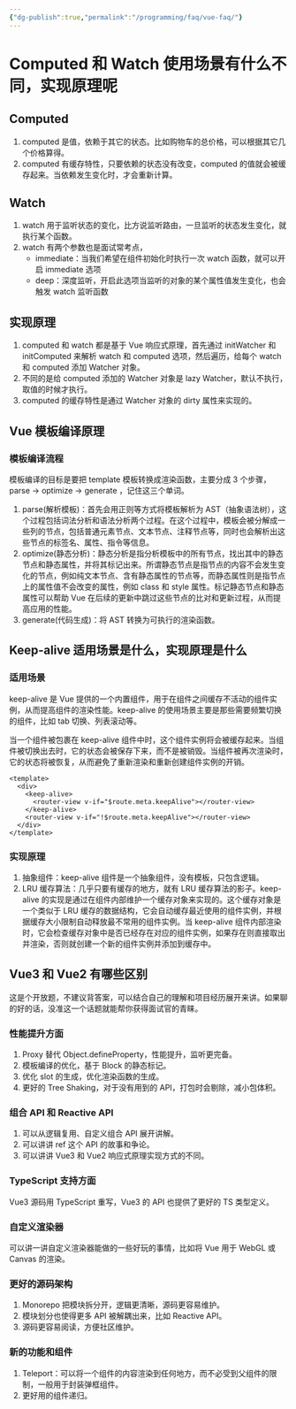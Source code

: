 ```yaml
---
{"dg-publish":true,"permalink":"/programming/faq/vue-faq/"}
---
```



# Computed 和 Watch 使用场景有什么不同，实现原理呢

## Computed

1. computed 是值，依赖于其它的状态。比如购物车的总价格，可以根据其它几个价格算得。
2. computed 有缓存特性，只要依赖的状态没有改变，computed 的值就会被缓存起来。当依赖发生变化时，才会重新计算。

## Watch

1. watch 用于监听状态的变化，比方说监听路由，一旦监听的状态发生变化，就执行某个函数。
2. watch 有两个参数也是面试常考点，
    - immediate：当我们希望在组件初始化时执行一次 watch 函数，就可以开启 immediate 选项
    - deep：深度监听，开启此选项当监听的对象的某个属性值发生变化，也会触发 watch 监听函数

## 实现原理

1. computed 和 watch 都是基于 Vue 响应式原理，首先通过 initWatcher 和 initComputed 来解析 watch 和 computed 选项，然后遍历，给每个 watch 和 computed 添加 Watcher 对象。
2. 不同的是给 computed 添加的 Watcher 对象是 lazy Watcher，默认不执行，取值的时候才执行。
3. computed 的缓存特性是通过 Watcher 对象的 dirty 属性来实现的。

## Vue 模板编译原理

### 模板编译流程

模板编译的目标是要把 template 模板转换成渲染函数，主要分成 3 个步骤，parse -> optimize -> generate ，记住这三个单词。

1. parse(解析模板)：首先会用正则等方式将模板解析为 AST（抽象语法树），这个过程包括词法分析和语法分析两个过程。在这个过程中，模板会被分解成一些列的节点，包括普通元素节点、文本节点、注释节点等，同时也会解析出这些节点的标签名、属性、指令等信息。
2. optimize(静态分析)：静态分析是指分析模板中的所有节点，找出其中的静态节点和静态属性，并将其标记出来。所谓静态节点是指节点的内容不会发生变化的节点，例如纯文本节点、含有静态属性的节点等，而静态属性则是指节点上的属性值不会改变的属性，例如 class 和 style 属性。标记静态节点和静态属性可以帮助 Vue 在后续的更新中跳过这些节点的比对和更新过程，从而提高应用的性能。
3. generate(代码生成)：将 AST 转换为可执行的渲染函数。

## Keep-alive 适用场景是什么，实现原理是什么

### 适用场景

keep-alive 是 Vue 提供的一个内置组件，用于在组件之间缓存不活动的组件实例，从而提高组件的渲染性能。keep-alive 的使用场景主要是那些需要频繁切换的组件，比如 tab 切换、列表滚动等。

当一个组件被包裹在 keep-alive 组件中时，这个组件实例将会被缓存起来。当组件被切换出去时，它的状态会被保存下来，而不是被销毁。当组件被再次渲染时，它的状态将被恢复，从而避免了重新渲染和重新创建组件实例的开销。

```vue
<template>
  <div>
    <keep-alive>
      <router-view v-if="$route.meta.keepAlive"></router-view>
    </keep-alive>
    <router-view v-if="!$route.meta.keepAlive"></router-view>
  </div>
</template>
```

### 实现原理

1. 抽象组件：keep-alive 组件是一个抽象组件，没有模板，只包含逻辑。
2. LRU 缓存算法：几乎只要有缓存的地方，就有 LRU 缓存算法的影子。keep-alive 的实现是通过在组件内部维护一个缓存对象来实现的。这个缓存对象是一个类似于 LRU 缓存的数据结构，它会自动缓存最近使用的组件实例，并根据缓存大小限制自动释放最不常用的组件实例。当 keep-alive 组件内部渲染时，它会检查缓存对象中是否已经存在对应的组件实例，如果存在则直接取出并渲染，否则就创建一个新的组件实例并添加到缓存中。

## Vue3 和 Vue2 有哪些区别

这是个开放题，不建议背答案，可以结合自己的理解和项目经历展开来讲。如果聊的好的话，没准这一个话题就能帮你获得面试官的青睐。

### 性能提升方面

1. Proxy 替代 Object.defineProperty，性能提升，监听更完备。
2. 模板编译的优化，基于 Block 的静态标记。
3. 优化 slot 的生成，优化渲染函数的生成。
4. 更好的 Tree Shaking，对于没有用到的 API，打包时会剔除，减小包体积。

### 组合 API 和 Reactive API

1. 可以从逻辑复用、自定义组合 API 展开讲解。
2. 可以讲讲 ref 这个 API 的故事和争论。
3. 可以讲讲 Vue3 和 Vue2 响应式原理实现方式的不同。

### TypeScript 支持方面

Vue3 源码用 TypeScript 重写，Vue3 的 API 也提供了更好的 TS 类型定义。

### 自定义渲染器

可以讲一讲自定义渲染器能做的一些好玩的事情，比如将 Vue 用于 WebGL 或 Canvas 的渲染。

### 更好的源码架构

1. Monorepo 把模块拆分开，逻辑更清晰，源码更容易维护。
2. 模块划分也使得更多 API 被解耦出来，比如 Reactive API。
3. 源码更容易阅读，方便社区维护。

### 新的功能和组件

1. Teleport：可以将一个组件的内容渲染到任何地方，而不必受到父组件的限制，一般用于封装弹框组件。
2. 更好用的组件递归。
